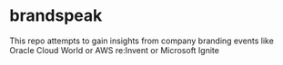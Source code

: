 # brandspeak
This repo attempts to gain insights from company branding events like Oracle Cloud World or AWS re:Invent or Microsoft Ignite
